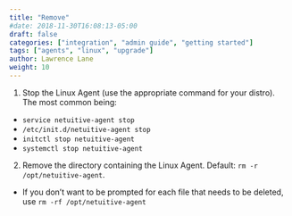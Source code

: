 ```yaml
---
title: "Remove"
#date: 2018-11-30T16:08:13-05:00
draft: false
categories: ["integration", "admin guide", "getting started"]
tags: ["agents", "linux", "upgrade"]
author: Lawrence Lane
weight: 10
---
```


1. Stop the Linux Agent (use the appropriate command for your distro). The most common being:
 - `service netuitive-agent stop`
 - ``/etc/init.d/netuitive-agent stop``
 - `initctl stop netuitive-agent`
 - `systemctl stop netuitive-agent`
2. Remove the directory containing the Linux Agent. Default: ``rm -r /opt/netuitive-agent``.
 - If you don’t want to be prompted for each file that needs to be deleted, use `rm -rf /opt/netuitive-agent`
